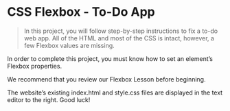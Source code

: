 # CSS Flexbox - To-Do App

> In this project, you will follow step-by-step instructions to fix a to-do web app. All of the HTML and most of the CSS is intact, however, a few Flexbox values are missing.

In order to complete this project, you must know how to set an element’s Flexbox properties.

We recommend that you review our Flexbox Lesson before beginning.

The website’s existing index.html and style.css files are displayed in the text editor to the right. Good luck!